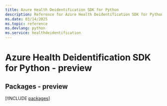 ```yaml
---
title: Azure Health Deidentification SDK for Python
description: Reference for Azure Health Deidentification SDK for Python
ms.date: 03/14/2025
ms.topic: reference
ms.devlang: python
ms.service: healthdeidentification
---
```

# Azure Health Deidentification SDK for Python - preview
## Packages - preview
[!INCLUDE [packages](health-deidentification-index.md)]